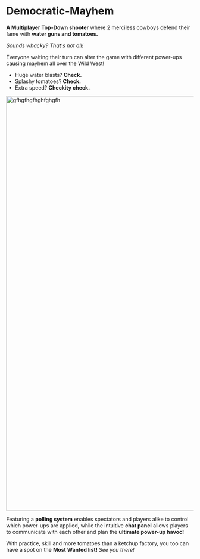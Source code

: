 # Democratic-Mayhem
**A Multiplayer Top-Down shooter** where 2 merciless cowboys defend their fame with **water guns and tomatoes.**

*Sounds whacky? That's not all!*

Everyone waiting their turn can alter the game with different power-ups causing mayhem all over the Wild West!

- Huge water blasts? **Check.**
- Splashy tomatoes? **Check.**
- Extra speed? **Checkity check.**

<img width="1111" alt="gfhgfhgfhghfghgfh" src="https://user-images.githubusercontent.com/70076265/192169895-802ca0fd-8102-4073-b2d8-01764a93d6ef.png">

Featuring a **polling system** enables spectators and players alike to control which power-ups are applied, while the intuitive **chat panel** allows players to communicate with each other and plan the **ultimate power-up havoc!** 

With practice, skill and more tomatoes than a ketchup factory, you too can have a spot on the **Most Wanted list!** *See you there!*
